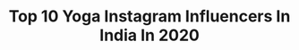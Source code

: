 ---
title: Top 10 Yoga Instagram Influencers In India In 2020
description: >-
  Find top yoga Instagram influencers in India in 2020. Most popular hashtags: #yoga #stayhome #yogainspiration #love.
platform: Instagram
profiles:
  - username: "lukegraeber"
    fullname: >-
      LukeGraeber Yoga & Photography
    location: "India"
    followers: 20970
    engagement: 491
    commentsToLikes: 0.076532
    avatar: "https://scontent-atl3-1.cdninstagram.com/v/t51.2885-19/s320x320/67892420_2466014550380753_1355043223902355456_n.jpg?_nc_ht=scontent-atl3-1.cdninstagram.com&_nc_ohc=lcsMBHc9OPkAX-0Zi1f&oh=0853504d1066e262cccee2876b1d72fb&oe=5EBB6B07"
    verified: false
    hashtags: "#stopthespread, #bhagavadgita"
  - username: "naki.earth"
    fullname: >-
      Annachiara 🌿
    location: "India"
    followers: 22424
    engagement: 986
    commentsToLikes: 0.025514
    avatar: "https://scontent-atl3-1.cdninstagram.com/v/t51.2885-19/s320x320/87471824_628552324649996_4546994825878044672_n.jpg?_nc_ht=scontent-atl3-1.cdninstagram.com&_nc_ohc=okCSdOMz8FMAX84Sh3G&oh=ad6e7231cd288a5998ba8eefa974e9c8&oe=5EBADE14"
    verified: false
    hashtags: "#loveallbeings, #rainbowlove, #femminista, #thankyou"
  - username: "yogafter40"
    fullname: >-
      Paola Pietri
    location: "India"
    followers: 33967
    engagement: 313
    commentsToLikes: 0.054923
    avatar: "https://scontent-lhr8-1.cdninstagram.com/v/t51.2885-19/s320x320/58410309_527006831162310_8357583050334273536_n.jpg?_nc_ht=scontent-lhr8-1.cdninstagram.com&_nc_ohc=UoIktwaMEG8AX9G9pyr&oh=49cfa445e5bc6da3abee6ee1575bf8c6&oe=5EBB4423"
    verified: false
    hashtags: "#yogaaddiction, #hipopener, #yogaflow, #yogamom"
  - username: "yoguichimum"
    fullname: >-
      ichi
    location: "India"
    followers: 18284
    engagement: 726
    commentsToLikes: 0.086168
    avatar: "https://scontent-ams4-1.cdninstagram.com/v/t51.2885-19/s320x320/74462160_824440844670542_2724236256216088576_n.jpg?_nc_ht=scontent-ams4-1.cdninstagram.com&_nc_ohc=BovcQ0ptOggAX_7dsH3&oh=781e1a7240c67fa20deac95ed54c5214&oe=5EB8D587"
    verified: true
    hashtags: "#dysonspain, #workhard, #tiempoenfamilia, #vacaciones"
  - username: "choudhary_hema"
    fullname: >-
      Hema Choudhary
    location: "India"
    followers: 12832
    engagement: 1393
    commentsToLikes: 0.013277
    avatar: "https://scontent-lhr8-1.cdninstagram.com/v/t51.2885-19/s320x320/49616186_969937599865092_1867391341521010688_n.jpg?_nc_ht=scontent-lhr8-1.cdninstagram.com&_nc_ohc=y_D8zyWWq2AAX-HS7Sl&oh=1783c0aba4674984ad37f44232398065&oe=5EBCF137"
    verified: false
    hashtags: "#advgirl, #offroadlove, #inspiration, #travelling"
  - username: "mariko_jpn_531"
    fullname: >-
      Mariko Nakagawa/中川 真理子🇯🇵
    location: "India"
    followers: 10569
    engagement: 2021
    commentsToLikes: 0.013569
    avatar: "https://scontent-lax3-2.cdninstagram.com/v/t51.2885-19/s320x320/87428850_2323389791096382_4794897924431544320_n.jpg?_nc_ht=scontent-lax3-2.cdninstagram.com&_nc_ohc=zMdemZz3a54AX-4UKCv&oh=e6ebd32f59a051a938e869ed1ff10502&oe=5EA5A281"
    verified: false
    hashtags: "#fitnessmotivation, #protein, #diet, #stayhome"
  - username: "hautemissy"
    fullname: >-
      Jaspreet Kaur(Nisha)
    location: "India"
    followers: 20273
    engagement: 459
    commentsToLikes: 0.081458
    avatar: "https://scontent-lhr8-1.cdninstagram.com/v/t51.2885-19/s320x320/92343625_217265976258840_2048907547192066048_n.jpg?_nc_ht=scontent-lhr8-1.cdninstagram.com&_nc_ohc=_wICcJAk_s4AX8wV9nZ&oh=79cfa7f9455a457e30ecb762993d7e00&oe=5EBB1078"
    verified: false
    hashtags: "#fashionblogger, #mumbai, #yoins, #ootdindian"
  - username: "rachelhunterx"
    fullname: >-
      Rachel Hunter
    location: "India"
    followers: 117701
    engagement: 215
    commentsToLikes: 0.031264
    avatar: "https://scontent-ams4-1.cdninstagram.com/v/t51.2885-19/s320x320/22351728_353286118465521_7571968699364540416_n.jpg?_nc_ht=scontent-ams4-1.cdninstagram.com&_nc_ohc=tLPRnu2V2VMAX9m3W5C&oh=efcdc2f948ee27547f2ddac523dee4b6&oe=5EBB65E5"
    verified: true
    hashtags: "#chasingthepresent, #1111, #spiritualpodcast, #motherhood"
  - username: "monicadetomas"
    fullname: >-
      Monica De Tomas
    location: "India"
    followers: 53375
    engagement: 98
    commentsToLikes: 0.076005
    avatar: "https://scontent-lhr8-1.cdninstagram.com/v/t51.2885-19/s320x320/60756287_2382472645352220_1843952352072040448_n.jpg?_nc_ht=scontent-lhr8-1.cdninstagram.com&_nc_ohc=0Dy1fFlpBhoAX9yVDbY&oh=b2c26740c3547143cde24fb9d19c75b8&oe=5EB9F200"
    verified: true
    hashtags: "#mamitutbereslamejor, #quarantinelife, #sunnies, #complementoalimenticio"
  - username: "ethanashtanga"
    fullname: >-
      ᴇᴛʜᴀɴ ᴡᴀʀᴅ
    location: "India"
    followers: 5442
    engagement: 926
    commentsToLikes: 0.035818
    avatar: "https://scontent-lhr8-1.cdninstagram.com/v/t51.2885-19/s320x320/18011410_789335057890431_5799775849125249024_a.jpg?_nc_ht=scontent-lhr8-1.cdninstagram.com&_nc_ohc=Wo12Vr2RYYYAX_3xlPP&oh=98dc600343f8110085819a6c46f057d8&oe=5EBB982E"
    verified: false
    hashtags: "#yogamen, #vrischikasana, #yoga, #ashtangalove"
---